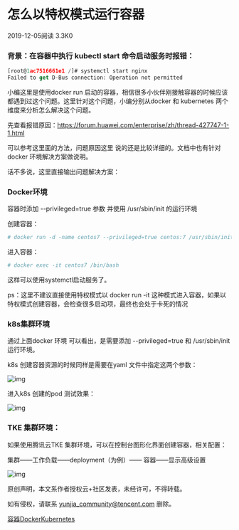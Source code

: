 # 怎么以特权模式运行容器

2019-12-05阅读 3.3K0

### 背景：在容器中执行 kubectl start  命令启动服务时报错：

```js
[root@1ac7516661e1 /]# systemctl start nginx
Failed to get D-Bus connection: Operation not permitted
```

小编这里是使用docker run 启动的容器，相信很多小伙伴刚接触容器的时候应该都遇到过这个问题。这里针对这个问题，小编分别从docker  和  kubernetes 两个维度来分析怎么解决这个问题。

先查看报错原因：https://forum.huawei.com/enterprise/zh/thread-427747-1-1.html

可以参考这里面的方法，问题原因这里 说的还是比较详细的。文档中也有针对docker 环境解决方案做说明。

话不多说，这里直接输出问题解决方案：

### Docker环境

容器时添加 --privileged=true 参数 并使用 /usr/sbin/init 的运行环境

创建容器：

```bash
# docker run -d -name centos7 --privileged=true centos:7 /usr/sbin/init
```

进入容器：

```bash
# docker exec -it centos7 /bin/bash
```

这样可以使用systemctl启动服务了。

ps：这里不建议直接使用特权模式以 docker run -it 这种模式进入容器，如果以特权模式创建容器，会检查很多启动项，最终也会处于卡死的情况

### k8s集群环境

通过上面docker 环境 可以看出，是需要添加 --privileged=true 和  /usr/sbin/init 运行环境。

k8s 创建容器资源的时候同样是需要在yaml 文件中指定这两个参数：

![img](https://ask.qcloudimg.com/draft/1079326/acsosg2muh.png?imageView2/2/w/1620)

进入k8s 创建的pod 测试效果：

![img](https://ask.qcloudimg.com/draft/1079326/olosuio8it.png?imageView2/2/w/1620)

### TKE 集群环境：

 如果使用腾讯云TKE 集群环境，可以在控制台图形化界面创建容器，相关配置：

集群——工作负载——deployment（为例）—— 容器——显示高级设置

![img](https://ask.qcloudimg.com/draft/1079326/mfztbqp484.png?imageView2/2/w/1620)



原创声明，本文系作者授权云+社区发表，未经许可，不得转载。

如有侵权，请联系 yunjia_community@tencent.com 删除。

[容器](https://cloud.tencent.com/developer/tag/10649?entry=article)[Docker](https://cloud.tencent.com/developer/tag/10318?entry=article)[Kubernetes](https://cloud.tencent.com/developer/tag/10652?entry=article)